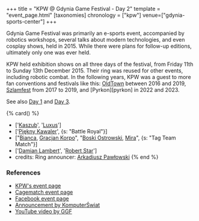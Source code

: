 +++
title = "KPW @ Gdynia Game Festival - Day 2"
template = "event_page.html"
[taxonomies]
chronology = ["kpw"]
venue=["gdynia-sports-center"]
+++

Gdynia Game Festival was primarily an e-sports event, accompanied by robotics workshops, several talks about modern technologies, and even cosplay shows, held in 2015. While there were plans for follow-up editions, ultimately only one was ever held.

KPW held exhibition shows on all three days of the festival, from Friday 11th to Sunday 13th December 2015. Their ring was reused for other events, including robotic combat.
In the following years, KPW was a guest to more fan conventions and festivals like this: [OldTown](@/e/kpw/2016-07-23-kpw-oldtown.md) between 2016 and 2019, [Szlamfest](@/e/kpw/2017-02-04-kpw-szlamfest.md) from 2017 to 2019, and [Pyrkon][pyrkon] in 2022 and 2023.

See also [Day 1](@/e/kpw/2015-12-11-kpw-at-gdynia-game-festival-day-1.md)
and [Day 3](@/e/kpw/2015-12-13-kpw-at-gdynia-game-festival-day-3.md).

{% card() %}
- ['[Kaszub](@/w/kaszub.md)', '[Luxus](@/w/luxus.md)']
- ['[Piękny Kawaler](@/w/piekny-kawaler.md)', {s: "Battle Royal"}]
- ["[Bianca](@/w/bianca.md), [Gracjan Korpo](@/w/gracjan-korpo.md)", "[Boski Ostrowski](@/w/ostrowski.md),
    [Mira](@/w/mira.md)", {s: "Tag Team Match"}]
- ['[Damian Lambert](@/w/damien-rothschild.md)', '[Robert Star](@/w/robert-star.md)']
- credits:
    Ring announcer: [Arkadiusz Pawłowski](@/w/pan-pawlowski.md)
{% end %}

### References

* [KPW's event page](http://kpwrestling.pl/events/kpw-gdynia-game-festival/)
* [Cagematch event page](https://www.cagematch.net/?id=1&nr=153081)
* [Facebook event page](https://www.facebook.com/events/668141453330240/)
* [Announcement by KomputerŚwiat](https://www.komputerswiat.pl/aktualnosci/wydarzenia/zapraszamy-na-gdynia-game-festival/41bqekl)
* [YouTube video by GGF](https://www.youtube.com/watch?v=BIpJf-dfvxI)

